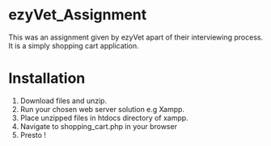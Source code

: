 ﻿# ezyVet_Assignment

This was an assignment given by ezyVet apart of their interviewing process. It is a simply shopping cart application.

# Installation

1. Download files and unzip. 
2. Run your chosen web server solution e.g Xampp. 
3. Place unzipped files in htdocs directory of xampp. 
4. Navigate to shopping_cart.php in your browser
5. Presto !
